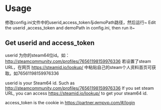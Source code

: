 # Usage
修改config.ini文件中的userid,access_token与demoPath路径，然后运行~
Edit the userid ,access_token and demoPath in config.ini, then run it~
## Get userid and access_token
userid 为你的steam64位id。如：http://steamcommunity.com/profiles/76561198159976336 
若设置了steam URL，在网页 https://steamid.io/lookup/ 中粘贴自己的steam个人资料首页可获取。如76561198159976336 

userid is your Steam64 id. Such as http://steamcommunity.com/profiles/76561198159976336 
If you set steam URL, you can access https://steamid.io/lookup/ to get your steam64 id.

access_token is the cookie in https://partner.wmpvp.com/#/login 

